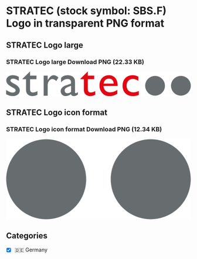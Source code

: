 # STRATEC (stock symbol: SBS.F) Logo in transparent PNG format

## STRATEC Logo large

### STRATEC Logo large Download PNG (22.33 KB)

![STRATEC Logo large Download PNG (22.33 KB)](/img/orig/SBS.F_BIG-0f5fa930.png)

## STRATEC Logo icon format

### STRATEC Logo icon format Download PNG (12.34 KB)

![STRATEC Logo icon format Download PNG (12.34 KB)](/img/orig/SBS.F-92382c6a.png)



## Categories
- [x] 🇩🇪 Germany
